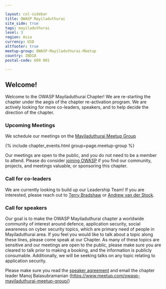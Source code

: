 ```yaml
---

layout: col-sidebar
title: OWASP Mayiladuthurai
site_side: true
tags: mayiladuthurai
level: 3
region: Asia
currency: USD
altfooter: true
meetup-group: OWASP-Mayiladuthurai-Meetup
country: INDIA
postal-code: 609 001

---
```


Welcome!
-----------------

Welcome to the OWASP Mayiladuthurai Chapter! We are re-starting the chapter under the aegis of the chapter re-activation program. We are actively looking for more co-leaders, speakers, and to help decide the direction of the chapter.


### Upcoming Meetings

We schedule our meetings on the [Mayiladuthurai Meetup Group](https://www.meetup.com/owasp-mayiladuthurai-meetup-group/)

{% include chapter_events.html group=page.meetup-group %}

Our meetings are open to the public, and you do not need to be a member to attend. Please do consider [joining OWASP](https://owasp.org/membership/) if you find our community, projects, and meetings valuable, or sponsoring this chapter.

### Call for co-leaders

We are currently looking to build up our Leadership Team! If you are interested, please reach out to [Terry Bradshaw](mailto:terry.bradshaw@owasp.org) or [Andrew van der Stock](mailto:vanderaj@owasp.org).

### Call for speakers

Our goal is to make the OWASP Mayiladuthurai chapter a worldwide community of interest around defence, application security, social awareness on cyber security topics, which are primary need of people in Mayiladuthurai area. If you feel you would like to talk about a topic along these lines, please come speak at our Chapter. As many of these topics are sensitive and our meetings are open to the public, please make sure you are cleared to talk prior to making a booking, and the information is publicly consumable. Additionally, we will be seeking talks on any topic relating to application security.

Please make sure you read the [speaker agreement](/www-policy/speaker-agreement) and email the chapter leader Manoj Balasubramanian (https://www.meetup.com/owasp-mayiladuthurai-meetup-group/)
